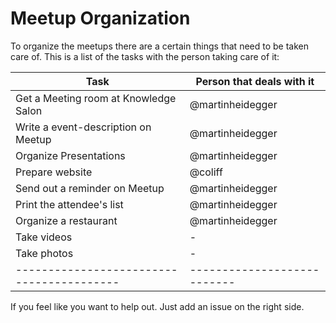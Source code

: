 # Meetup Organization

To organize the meetups there are a certain things that need to be taken care of. This is a list of the tasks with the person taking care of it:

| Task                                    | Person that deals with it |
|-----------------------------------------|---------------------------|
| Get a Meeting room at Knowledge Salon   | @martinheidegger          |
| Write a event-description on Meetup     | @martinheidegger          |
| Organize Presentations                  | @martinheidegger          |
| Prepare website                         | @coliff                   |
| Send out a reminder on Meetup           | @martinheidegger          |
| Print the attendee's list               | @martinheidegger          |
| Organize a restaurant                   | @martinheidegger          |
| Take videos                             | -                         |
| Take photos                             | -                         |
|-----------------------------------------|---------------------------|

If you feel like you want to help out. Just add an issue on the right
side. 
